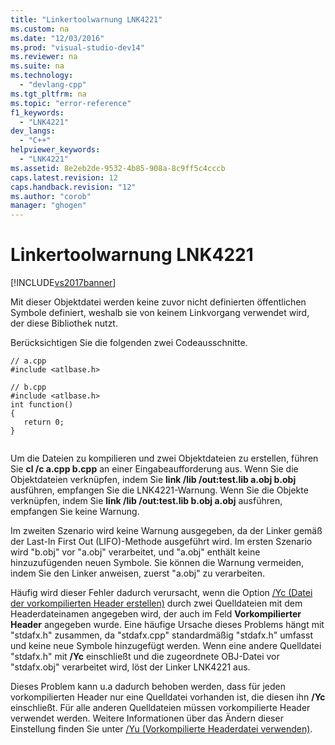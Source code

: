 ```yaml
---
title: "Linkertoolwarnung LNK4221"
ms.custom: na
ms.date: "12/03/2016"
ms.prod: "visual-studio-dev14"
ms.reviewer: na
ms.suite: na
ms.technology: 
  - "devlang-cpp"
ms.tgt_pltfrm: na
ms.topic: "error-reference"
f1_keywords: 
  - "LNK4221"
dev_langs: 
  - "C++"
helpviewer_keywords: 
  - "LNK4221"
ms.assetid: 8e2eb2de-9532-4b85-908a-8c9ff5c4cccb
caps.latest.revision: 12
caps.handback.revision: "12"
ms.author: "corob"
manager: "ghogen"
---
```

# Linkertoolwarnung LNK4221
[!INCLUDE[vs2017banner](../../assembler/inline/includes/vs2017banner.md)]

Mit dieser Objektdatei werden keine zuvor nicht definierten öffentlichen Symbole definiert, weshalb sie von keinem Linkvorgang verwendet wird, der diese Bibliothek nutzt.  
  
 Berücksichtigen Sie die folgenden zwei Codeausschnitte.  
  
```  
// a.cpp  
#include <atlbase.h>  
```  
  
```  
// b.cpp  
#include <atlbase.h>  
int function()  
{  
   return 0;  
}  
  
```  
  
 Um die Dateien zu kompilieren und zwei Objektdateien zu erstellen, führen Sie **cl \/c a.cpp b.cpp** an einer Eingabeaufforderung aus.  Wenn Sie die Objektdateien verknüpfen, indem Sie **link \/lib \/out:test.lib a.obj b.obj** ausführen, empfangen Sie die LNK4221\-Warnung.  Wenn Sie die Objekte verknüpfen, indem Sie **link \/lib \/out:test.lib b.obj a.obj** ausführen, empfangen Sie keine Warnung.  
  
 Im zweiten Szenario wird keine Warnung ausgegeben, da der Linker gemäß der Last\-In First Out \(LIFO\)\-Methode ausgeführt wird.  Im ersten Szenario wird "b.obj" vor "a.obj" verarbeitet, und "a.obj" enthält keine hinzuzufügenden neuen Symbole.  Sie können die Warnung vermeiden, indem Sie den Linker anweisen, zuerst "a.obj" zu verarbeiten.  
  
 Häufig wird dieser Fehler dadurch verursacht, wenn die Option [\/Yc \(Datei der vorkompilierten Header erstellen\)](../../build/reference/yc-create-precompiled-header-file.md) durch zwei Quelldateien mit dem Headerdateinamen angegeben wird, der auch im Feld **Vorkompilierter Header** angegeben wurde.  Eine häufige Ursache dieses Problems hängt mit "stdafx.h" zusammen, da "stdafx.cpp" standardmäßig "stdafx.h" umfasst und keine neue Symbole hinzugefügt werden.  Wenn eine andere Quelldatei "stdafx.h" mit **\/Yc** einschließt und die zugeordnete OBJ\-Datei vor "stdafx.obj" verarbeitet wird, löst der Linker LNK4221 aus.  
  
 Dieses Problem kann u.a dadurch behoben werden, dass für jeden vorkompilierten Header nur eine Quelldatei vorhanden ist, die diesen ihn **\/Yc** einschließt.  Für alle anderen Quelldateien müssen vorkompilierte Header verwendet werden.  Weitere Informationen über das Ändern dieser Einstellung finden Sie unter [\/Yu \(Vorkompilierte Headerdatei verwenden\)](../../build/reference/yu-use-precompiled-header-file.md).